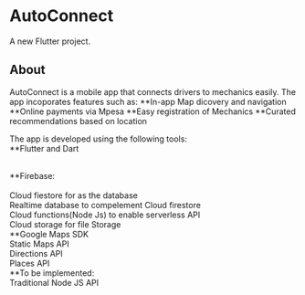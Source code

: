 # AutoConnect

A new Flutter project.

## About

AutoConnect is a mobile app that connects drivers to mechanics easily.
The app incoporates features such as:
**In-app Map dicovery and navigation
**Online payments via Mpesa
**Easy registration of Mechanics
**Curated recommendations based on location

The app is developed using the following tools:
<br>
**Flutter and Dart
</br>

<br>
**Firebase:
</br>
<br>
  Cloud fiestore for as the database
  <br>
  Realtime database to compelement Cloud firestore
  <br>
  Cloud functions(Node Js) to enable serverless API
  <br>
  Cloud storage for file Storage
  <br>
**Google Maps SDK
<br>
   Static Maps API
   <br>
   Directions API
   <br>
   Places API
   <br>
**To be implemented:
<br>
    Traditional Node JS API

<!-- A few resources to get you started if this is your first Flutter project:

- [Lab: Write your first Flutter app](https://flutter.dev/docs/get-started/codelab)
- [Cookbook: Useful Flutter samples](https://flutter.dev/docs/cookbook)

For help getting started with Flutter, view our
[online documentation](https://flutter.dev/docs), which offers tutorials,
samples, guidance on mobile development, and a full API reference. -->
